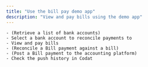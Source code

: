 ```yaml
---
title: "Use the bill pay demo app"
description: "View and pay bills using the demo app"
---
```

   
    - (Retrieve a list of bank accounts)
    - Select a bank account to reconcile payments to
    - View and pay bills
    - (Reconcile a Bill payment against a bill)
    - (Post a Bill payment to the accounting platform)
    - Check the push history in Codat